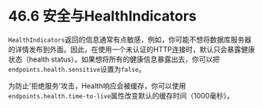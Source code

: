 # 46.6 安全与HealthIndicators

`HealthIndicators`返回的信息通常有点敏感，例如，你可能不想将数据库服务器的详情发布到外面。因此，在使用一个未认证的HTTP连接时，默认只会暴露健康状态（health status）。如果想将所有的健康信息暴露出去，你可以把`endpoints.health.sensitive`设置为`false`。

为防止'拒绝服务'攻击，Health响应会被缓存，你可以使用`endpoints.health.time-to-live`属性改变默认的缓存时间（1000毫秒）。

